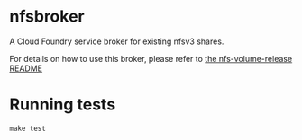 # nfsbroker
A Cloud Foundry service broker for existing nfsv3 shares.

For details on how to use this broker, please refer to [the nfs-volume-release README](https://github.com/cloudfoundry/nfs-volume-release)

# Running tests

```
make test
```
